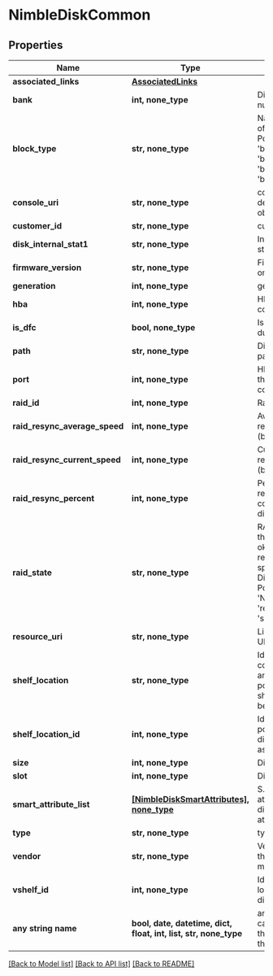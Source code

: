 # NimbleDiskCommon


## Properties
Name | Type | Description | Notes
------------ | ------------- | ------------- | -------------
**associated_links** | [**AssociatedLinks**](AssociatedLinks.md) |  | [optional] 
**bank** | **int, none_type** | Disk bank number. | [optional] 
**block_type** | **str, none_type** | Native block type of the disk. Possible values: &#39;block_512e&#39;, &#39;block_4Kn&#39;, &#39;block_none&#39;, &#39;block_512n&#39;. | [optional] 
**console_uri** | **str, none_type** | consoleUri for detailed storage object | [optional] 
**customer_id** | **str, none_type** | customerId | [optional] 
**disk_internal_stat1** | **str, none_type** | Internal disk statistic 1. | [optional] 
**firmware_version** | **str, none_type** | Firmware version on the disk. | [optional] 
**generation** | **int, none_type** | generation | [optional] 
**hba** | **int, none_type** | HBA ID the disk is connected to. | [optional] 
**is_dfc** | **bool, none_type** | Is disk part of dual flash carrier. | [optional] 
**path** | **str, none_type** | Disk SCSI device path. | [optional] 
**port** | **int, none_type** | HBA port number the disk is connected to. | [optional] 
**raid_id** | **int, none_type** | Raid ID. | [optional] 
**raid_resync_average_speed** | **int, none_type** | Average RAID rebuild speed (bytes/sec). | [optional] 
**raid_resync_current_speed** | **int, none_type** | Current RAID rebuild speed (bytes/sec). | [optional] 
**raid_resync_percent** | **int, none_type** | Percentage RAID rebuild completed on this disk. | [optional] 
**raid_state** | **str, none_type** | RAID status for the disk (N/A, okay, resynchronizing, spare, faulty). Disk RAID state. Possible values: &#39;N/A&#39;, &#39;okay&#39;, &#39;resynchronizing&#39;, &#39;spare&#39;, &#39;faulty&#39;. | [optional] 
**resource_uri** | **str, none_type** | Link to the object URI | [optional] 
**shelf_location** | **str, none_type** | Identifies the controller, port, and chain position of the shelf the disk belongs to. | [optional] 
**shelf_location_id** | **int, none_type** | Identifies the position shelf the disk belongs to, as coded integer. | [optional] 
**size** | **int, none_type** | Disk size in bytes. | [optional] 
**slot** | **int, none_type** | Disk slot number. | [optional] 
**smart_attribute_list** | [**[NimbleDiskSmartAttributes], none_type**](NimbleDiskSmartAttributes.md) | S.M.A.R.T. attributes for the disk. List of Smart attributes. | [optional] 
**type** | **str, none_type** | type | [optional] 
**vendor** | **str, none_type** | Vendor name of the disk manufacturer. | [optional] 
**vshelf_id** | **int, none_type** | Identifies the local shelf id the disk belongs to. | [optional] 
**any string name** | **bool, date, datetime, dict, float, int, list, str, none_type** | any string name can be used but the value must be the correct type | [optional]

[[Back to Model list]](../README.md#documentation-for-models) [[Back to API list]](../README.md#documentation-for-api-endpoints) [[Back to README]](../README.md)


